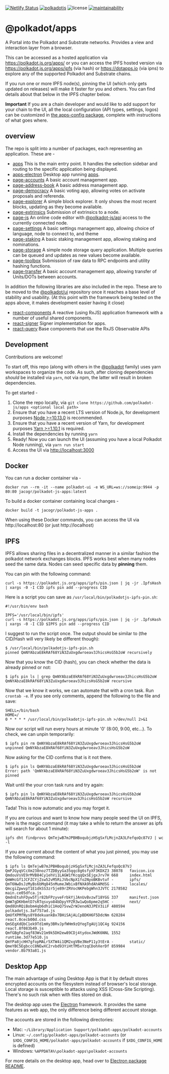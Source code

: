 [![Netlify Status](https://api.netlify.com/api/v1/badges/aabf1c43-0159-4299-b962-1719048e177a/deploy-status)](https://app.netlify.com/sites/selui/deploys)
[![polkadotjs](https://img.shields.io/badge/polkadot-js-orange?style=flat-square)](https://polkadot.js.org)
![license](https://img.shields.io/badge/License-Apache%202.0-blue?logo=apache&style=flat-square)
[![maintainability](https://img.shields.io/codeclimate/maintainability-percentage/polkadot-js/apps?logo=code-climate&style=flat-square)](https://codeclimate.com/github/polkadot-js/apps)

# @polkadot/apps

A Portal into the Polkadot and Substrate networks. Provides a view and interaction layer from a browser.

This can be accessed as a hosted application via https://polkadot.js.org/apps/ or you can access the IPFS hosted version via https://polkadot.js.org/apps/ipfs (via hash) or https://dotapps.io (via ipns) to explore any of the supported Polkadot and Substrate chains.

If you run one or more IPFS node(s), pinning the UI (which only gets updated on releases) will make it faster for you and others. You can find details about that below in the IPFS chapter below.

**Important** If you are a chain developer and would like to add support for your chain to the UI, all the local configuration (API types, settings, logos) can be customized in [the apps-config package](packages/apps-config#README.md), complete with instructions of what goes where.

## overview

The repo is split into a number of packages, each representing an application. These are -

- [apps](packages/apps/) This is the main entry point. It handles the selection sidebar and routing to the specific application being displayed.
- [apps-electron](packages/apps-electron/) Desktop app running [apps](packages/apps/).
- [page-accounts](packages/page-accounts/) A basic account management app.
- [page-address-book](packages/page-address-book/) A basic address management app.
- [page-democracy](packages/page-democracy/) A basic voting app, allowing votes on activate proposals and referenda.
- [page-explorer](packages/page-explorer/) A simple block explorer. It only shows the most recent blocks, updating as they become available.
- [page-extrinsics](packages/page-extrinsics/) Submission of extrinsics to a node.
- [page-js](packages/page-js/) An online code editor with [@polkadot-js/api](https://github.com/polkadot-js/api/tree/master/packages/api) access to the currently connected node.
- [page-settings](packages/page-settings/) A basic settings management app, allowing choice of language, node to connect to, and theme
- [page-staking](packages/page-staking/) A basic staking management app, allowing staking and nominations.
- [page-storage](packages/page-storage/) A simple node storage query application. Multiple queries can be queued and updates as new values become available.
- [page-toolbox](packages/page-toolbox/) Submission of raw data to RPC endpoints and utility hashing functions.
- [page-transfer](packages/page-transfer/) A basic account management app, allowing transfer of Units/DOTs between accounts.

In addition the following libraries are also included in the repo. These are to be moved to the [@polkadot/ui](https://github.com/polkadot-js/ui/) repository once it reaches a base level of stability and usability. (At this point with the framework being tested on the apps above, it makes development easier having it close)

- [react-components](packages/react-components/) A reactive (using RxJS) application framework with a number of useful shared components.
- [react-signer](packages/react-signer/) Signer implementation for apps.
- [react-query](packages/react-query) Base components that use the RxJS Observable APIs

## Development

Contributions are welcome!

To start off, this repo (along with others in the [@polkadot](https://github.com/polkadot-js/) family) uses yarn workspaces to organize the code. As such, after cloning dependencies _should_ be installed via `yarn`, not via npm, the latter will result in broken dependencies.

To get started -

1. Clone the repo locally, via `git clone https://github.com/polkadot-js/apps <optional local path>`
2. Ensure that you have a recent LTS version of Node.js, for development purposes [Node >=10.13.0](https://nodejs.org/en/) is recommended.
3. Ensure that you have a recent version of Yarn, for development purposes [Yarn >=1.10.1](https://yarnpkg.com/docs/install) is required.
4. Install the dependencies by running `yarn`
5. Ready! Now you can launch the UI (assuming you have a local Polkadot Node running), via `yarn run start`
6. Access the UI via [http://localhost:3000](http://localhost:3000)

## Docker

You can run a docker container via -

```
docker run --rm -it --name polkadot-ui -e WS_URL=ws://someip:9944 -p 80:80 jacogr/polkadot-js-apps:latest
```

To build a docker container containing local changes -

```
docker build -t jacogr/polkadot-js-apps .
```

When using these Docker commands, you can access the UI via http://localhost:80 (or just http://localhost)

## IPFS

IPFS allows sharing files in a decentralized manner in a similar fashion the polkadot network exchanges blocks. IPFS works best when many nodes seed the same data. Nodes can seed specific data by **pinning** them.

You can pin with the following command:

```
curl -s https://polkadot.js.org/apps/ipfs/pin.json | jq -jr .IpfsHash | xargs -0 -I CID ipfs pin add --progress CID
```

Here is a script you can save as `/usr/local/bin/polkadotjs-ipfs-pin.sh`:

```
#!/usr/bin/env bash

IPFS='/usr/local/bin/ipfs'
curl -s https://polkadot.js.org/apps/ipfs/pin.json | jq -jr .IpfsHash | xargs -0 -I CID $IPFS pin add --progress CID
```

I suggest to run the script once. The output should be similar to (the CID/Hash will very likely be different though):
```
$ /usr/local/bin/polkadotjs-ipfs-pin.sh
pinned QmNYAbzaE8kRAf68YiN3ZuUxgdwroeav3JhicsHsG5b2oW recursively
```

Now that you know the CID (hash), you can check whether the data is already pinned or not:
```
$ ipfs pin ls | grep QmNYAbzaE8kRAf68YiN3ZuUxgdwroeav3JhicsHsG5b2oW
QmNYAbzaE8kRAf68YiN3ZuUxgdwroeav3JhicsHsG5b2oW recursive
```

Now that we know it works, we can automate that with a cron task. Run `crontab -e`.
If you see only comments, append the following to the file and save:
```
SHELL=/bin/bash
HOME=/
0 * * * * /usr/local/bin/polkadotjs-ipfs-pin.sh >/dev/null 2>&1
```

Now our script will run every hours at minute '0' (8:00, 9:00, etc...). To check, we can unpin temporarily:
```
$ ipfs pin rm QmNYAbzaE8kRAf68YiN3ZuUxgdwroeav3JhicsHsG5b2oW
unpinned QmNYAbzaE8kRAf68YiN3ZuUxgdwroeav3JhicsHsG5b2oW
```

Now asking for the CID confirms that is it not there.
```
$ ipfs pin ls QmNYAbzaE8kRAf68YiN3ZuUxgdwroeav3JhicsHsG5b2oW
Error: path 'QmNYAbzaE8kRAf68YiN3ZuUxgdwroeav3JhicsHsG5b2oW' is not pinned
```

Wait until the your cron task runs and try again:
```
$ ipfs pin ls QmNYAbzaE8kRAf68YiN3ZuUxgdwroeav3JhicsHsG5b2oW
QmNYAbzaE8kRAf68YiN3ZuUxgdwroeav3JhicsHsG5b2oW recursive
```

Tada! This is now automatic and you may forget it.

If you are curious and want to know how many people seed the UI on IPFS, here is the magic command (it may take a while to return the answer as ipfs will search for about 1 minute):
```
ipfs dht findprovs QmTejwB7mJPBHBoqubjzHSgSxfLMcjnZA3LFefqoQc87VJ | wc -l
```

If you are current about the content of what you just pinned, you may use the following command:
```
$ ipfs ls QmTejwB7mJPBHBoqubjzHSgSxfLMcjnZA3LFefqoQc87VJ
QmPJGyqVCcXm238noz7TZDByyGa35qqc8g6sfyXF3KDXZ3 38078   favicon.ico
QmdouVsVE9rMVB84Cy1ehVi1LAGW1fKcqqQxSEjgxJrv7H 668     index.html
QmWHcGf1JCFZCYjZsw52vM5RiJVbcNpX1fo2NyoBKBvtuf -       ipfs/
QmT6NwDsJzMyBs6bMq845nMumeJWbixBfNXA9hdAhAMdSG -       locales/
QmcgiZpwvpT1E1dkSS3zr5je89rZRVocNKPebgWhn3JVTC 2178582 main.ce05dfca.js
QmdnEtuhFDyw5Tjr82bFPzyveFrbkYjJAnUvBvzwT18YGG 337     manifest.json
QmW7gDKHbmtD7sRTqsvyo84bDpyYPZR3w1wQo8pme2q5HC -       next/
Qmd8UnRQiBobm4qb6dhiC1HoQ7SvwZrWJenoN3JPEV3iiF 480594  polkadotjs.3af757ad.js
QmUfXPMfNys8Y8dekuankBx7BHiSAjALCpBDKH6F5DdcNm 628284  react.0cecb00d.css
QmSEgXdQbC1ek9Td1mHy3BRvJpfWHm9zQYegTgAUj1QC4g 924156  react.8f083b49.js
QmfGBgFe2aqf83Wv21m9k5DH2ew89CDj4tydoxJWdK6NNL 1552    runtime.3d77e510.js
QmYPa8jcHH7gfopMALr5XTW4i1QM2xgVBe3NeP11y3tErA -       static/
QmeYBC5EgbccC8NEwXC2rvbd93YiHtTM5xYzqCDohXerDf 859984  vendor.8b793a81.js
```

## Desktop App

The main advantage of using Desktop App is that it by default stores encrypted accounts on the filesystem instead of browser's local storage.
Local storage is susceptible to attacks using XSS (Cross-Site Scripting). There's no such risk when with files stored on disk.

The desktop app uses the [Electron](https://www.electronjs.org/) framework. It provides the same features as web app, the only difference
being different account storage.

The accounts are stored in the following directories:
* Mac: `~/Library/Application Support/polkadot-apps/polkadot-accounts`
* Linux: `~/.config/polkadot-apps/polkadot-accounts` (or `$XDG_CONFIG_HOME/polkadot-apps/polkadot-accounts` if `$XDG_CONFIG_HOME` is defined)
* Windows: `%APPDATA%\polkadot-apps\polkadot-accounts`

For more details on the desktop app, head over to [Electron package README](https://github.com/polkadot-js/apps/blob/master/packages/apps-electron/README.md).
